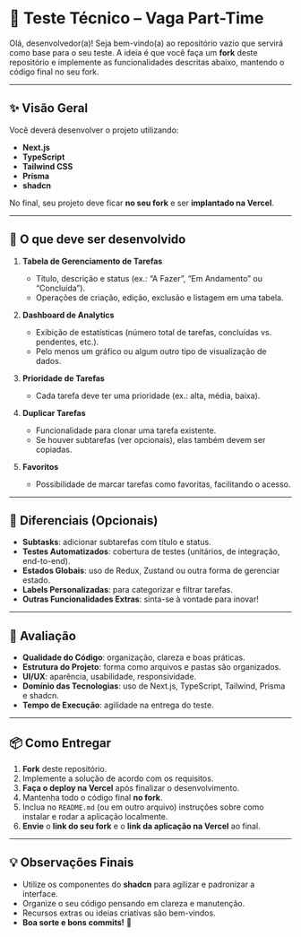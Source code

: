 # 🚀 Teste Técnico – Vaga Part-Time

Olá, desenvolvedor(a)! Seja bem-vindo(a) ao repositório vazio que servirá como base para o seu teste. A ideia é que você faça um **fork** deste repositório e implemente as funcionalidades descritas abaixo, mantendo o código final no seu fork.

---

## ✨ Visão Geral

Você deverá desenvolver o projeto utilizando:

- **Next.js**
- **TypeScript**
- **Tailwind CSS**
- **Prisma**
- **shadcn**

No final, seu projeto deve ficar **no seu fork** e ser **implantado na Vercel**.

---

## 📝 O que deve ser desenvolvido

1. **Tabela de Gerenciamento de Tarefas**
   - Título, descrição e status (ex.: “A Fazer”, “Em Andamento” ou “Concluída”).
   - Operações de criação, edição, exclusão e listagem em uma tabela.

2. **Dashboard de Analytics**
   - Exibição de estatísticas (número total de tarefas, concluídas vs. pendentes, etc.).
   - Pelo menos um gráfico ou algum outro tipo de visualização de dados.

3. **Prioridade de Tarefas**
   - Cada tarefa deve ter uma prioridade (ex.: alta, média, baixa).

4. **Duplicar Tarefas**
   - Funcionalidade para clonar uma tarefa existente.
   - Se houver subtarefas (ver opcionais), elas também devem ser copiadas.

5. **Favoritos**
   - Possibilidade de marcar tarefas como favoritas, facilitando o acesso.

---

## 🌟 Diferenciais (Opcionais)

- **Subtasks**: adicionar subtarefas com título e status.
- **Testes Automatizados**: cobertura de testes (unitários, de integração, end-to-end).
- **Estados Globais**: uso de Redux, Zustand ou outra forma de gerenciar estado.
- **Labels Personalizadas**: para categorizar e filtrar tarefas.
- **Outras Funcionalidades Extras**: sinta-se à vontade para inovar!

---

## 🔎 Avaliação

- **Qualidade do Código**: organização, clareza e boas práticas.
- **Estrutura do Projeto**: forma como arquivos e pastas são organizados.
- **UI/UX**: aparência, usabilidade, responsividade.
- **Domínio das Tecnologias**: uso de Next.js, TypeScript, Tailwind, Prisma e shadcn.
- **Tempo de Execução**: agilidade na entrega do teste.

---

## 📦 Como Entregar

1. **Fork** deste repositório.
2. Implemente a solução de acordo com os requisitos.
3. **Faça o deploy na Vercel** após finalizar o desenvolvimento.
4. Mantenha todo o código final **no fork**.
5. Inclua no `README.md` (ou em outro arquivo) instruções sobre como instalar e rodar a aplicação localmente.
6. **Envie** o **link do seu fork** e o **link da aplicação na Vercel** ao final.

---

## 💡 Observações Finais

- Utilize os componentes do **shadcn** para agilizar e padronizar a interface.
- Organize o seu código pensando em clareza e manutenção.
- Recursos extras ou ideias criativas são bem-vindos.
- **Boa sorte e bons commits!** 🚀

